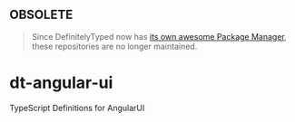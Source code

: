 ## OBSOLETE

> Since DefinitelyTyped now has [its own awesome Package Manager](http://tsdpm.com/), these repositories are no longer maintained.

dt-angular-ui
=============

TypeScript Definitions for AngularUI
